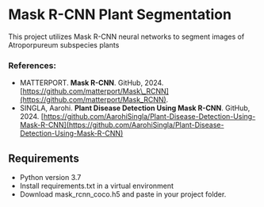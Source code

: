 # Mask R-CNN Plant Segmentation

This project utilizes Mask R-CNN neural networks to segment images of Atroporpureum subspecies plants

### References:

- MATTERPORT. **Mask R-CNN**. GitHub, 2024. [https://github.com/matterport/Mask\_RCNN](https://github.com/matterport/Mask_RCNN).
- SINGLA, Aarohi. **Plant Disease Detection Using Mask R-CNN**. GitHub, 2024. [https://github.com/AarohiSingla/Plant-Disease-Detection-Using-Mask-R-CNN](https://github.com/AarohiSingla/Plant-Disease-Detection-Using-Mask-R-CNN)

## Requirements

- Python version 3.7
- Install requirements.txt in a virtual environment
- Download mask_rcnn_coco.h5 and paste in your project folder.
